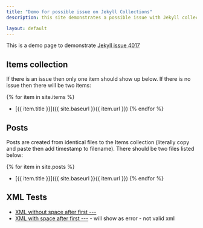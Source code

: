 ```yaml
---
title: "Demo for possible issue on Jekyll Collections"
description: this site demonstrates a possible issue with Jekyll collections

layout: default
---
```


This is a demo page to demonstrate [Jekyll issue 4017](https://github.com/jekyll/jekyll/issues/4017)

## Items collection

If there is an issue then only one item should show up below. 
If there is no issue then there will be two items:

{% for item in site.items %}
  * [{{ item.title }}]({{ site.baseurl }}{{ item.url }})
{% endfor %}

## Posts

Posts are created from identical files to the Items collection (literally copy and paste then add timestamp to filename).
There should be two files listed below:

{% for item in site.posts %}
  * [{{ item.title }}]({{ site.baseurl }}{{ item.url }})
{% endfor %}

## XML Tests

* [XML without space after first ---](without-space.xml)
* [XML with space after first ---](with-space.xml) - will show as error - not valid xml